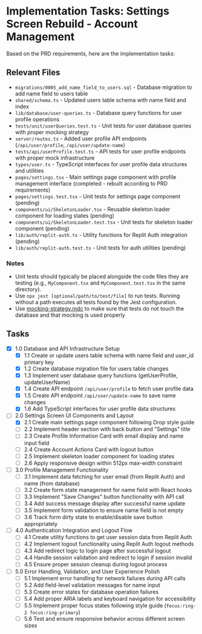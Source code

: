 # Implementation Tasks: Settings Screen Rebuild - Account Management

Based on the PRD requirements, here are the implementation tasks:

## Relevant Files

- `migrations/0005_add_name_field_to_users.sql` - Database migration to add name field to users table
- `shared/schema.ts` - Updated users table schema with name field and index
- `lib/database/user-queries.ts` - Database query functions for user profile operations
- `tests/unit/userQueries.test.ts` - Unit tests for user database queries with proper mocking strategy
- `server/routes.ts` - Added user profile API endpoints (`/api/user/profile`, `/api/user/update-name`)
- `tests/api/userProfile.test.ts` - API tests for user profile endpoints with proper mock infrastructure
- `types/user.ts` - TypeScript interfaces for user profile data structures and utilities
- `pages/settings.tsx` - Main settings page component with profile management interface (completed - rebuilt according to PRD requirements)
- `pages/settings.test.tsx` - Unit tests for settings page component (pending)
- `components/ui/SkeletonLoader.tsx` - Reusable skeleton loader component for loading states (pending)
- `components/ui/SkeletonLoader.test.tsx` - Unit tests for skeleton loader component (pending)
- `lib/auth/replit-auth.ts` - Utility functions for Replit Auth integration (pending)
- `lib/auth/replit-auth.test.ts` - Unit tests for auth utilities (pending)

### Notes

- Unit tests should typically be placed alongside the code files they are testing (e.g., `MyComponent.tsx` and `MyComponent.test.tsx` in the same directory).
- Use `npx jest [optional/path/to/test/file]` to run tests. Running without a path executes all tests found by the Jest configuration.
- Use [mocking-strategy.mdc](mdc:.cursor/rules/mocking-strategy.mdc) to make sure that tests do not touch the database and that mocking is used properly

## Tasks

- [x] 1.0 Database and API Infrastructure Setup
  - [x] 1.1 Create or update users table schema with name field and user_id primary key
  - [x] 1.2 Create database migration file for users table changes
  - [x] 1.3 Implement user database query functions (getUserProfile, updateUserName)
  - [x] 1.4 Create API endpoint `/api/user/profile` to fetch user profile data
  - [x] 1.5 Create API endpoint `/api/user/update-name` to save name changes
  - [x] 1.6 Add TypeScript interfaces for user profile data structures
- [ ] 2.0 Settings Screen UI Components and Layout
  - [x] 2.1 Create main settings page component following Drop style guide
  - [ ] 2.2 Implement header section with back button and "Settings" title
  - [ ] 2.3 Create Profile Information Card with email display and name input field
  - [ ] 2.4 Create Account Actions Card with logout button
  - [ ] 2.5 Implement skeleton loader component for loading states
  - [ ] 2.6 Apply responsive design within 512px max-width constraint
- [ ] 3.0 Profile Management Functionality
  - [ ] 3.1 Implement data fetching for user email (from Replit Auth) and name (from database)
  - [ ] 3.2 Create form state management for name field with React hooks
  - [ ] 3.3 Implement "Save Changes" button functionality with API call
  - [ ] 3.4 Add success message display after successful name update
  - [ ] 3.5 Implement form validation to ensure name field is not empty
  - [ ] 3.6 Track form dirty state to enable/disable save button appropriately
- [ ] 4.0 Authentication Integration and Logout Flow
  - [ ] 4.1 Create utility functions to get user session data from Replit Auth
  - [ ] 4.2 Implement logout functionality using Replit Auth logout methods
  - [ ] 4.3 Add redirect logic to login page after successful logout
  - [ ] 4.4 Handle session validation and redirect to login if session invalid
  - [ ] 4.5 Ensure proper session cleanup during logout process
- [ ] 5.0 Error Handling, Validation, and User Experience Polish
  - [ ] 5.1 Implement error handling for network failures during API calls
  - [ ] 5.2 Add field-level validation messages for name input
  - [ ] 5.3 Create error states for database operation failures
  - [ ] 5.4 Add proper ARIA labels and keyboard navigation for accessibility
  - [ ] 5.5 Implement proper focus states following style guide (`focus:ring-2 focus:ring-primary`)
  - [ ] 5.6 Test and ensure responsive behavior across different screen sizes 